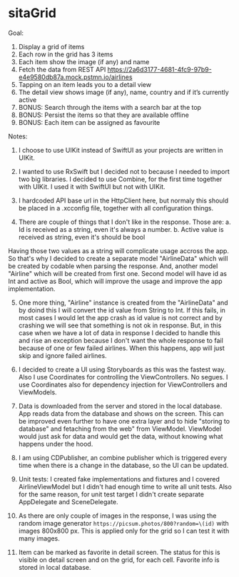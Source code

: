# sitaGrid

Goal:
1. Display a grid of items
2. Each row in the grid has 3 items
3. Each item show the image (if any) and name
4. Fetch the data from REST API https://2a6d3177-4681-4fc9-97b9-e4e9580db87a.mock.pstmn.io/airlines
5. Tapping on an item leads you to a detail view
6. The detail view shows image (if any), name, country and if it’s currently active
7. BONUS: Search through the items with a search bar at the top
8. BONUS: Persist the items so that they are available offline
9. BONUS: Each item can be assigned as favourite



Notes:

1. I choose to use UIKit instead of SwiftUI as your projects are written in UIKit.

2. I wanted to use RxSwift but I decided not to because I needed to import two big libraries. 
I decided to use Combine, for the first time together with UIKit. I used it with SwiftUI but not with UIKit.

3. I hardcoded API base url in the HttpClient here, but normaly this should be placed in a .xcconfig file, together with all configuration things.

4. There are couple of things that I don't like in the response.
Those are:
a. Id is received as a string, even it's always a number.
b. Active value is received as string, even it's should be bool

Having those two values as a string will complicate usage accross the app. 
So that's why I decided to create a separate model "AirlineData" which will be created by codable when parsing the response. And, another model "Airline" which will be created from first one. Second model will have id as Int and active as Bool, which will improve the usage and improve the app implementation.

5. One more thing, "Airline" instance is created from the "AirlineData" and by doind this I will convert the id value from String to Int.
If this fails, in most cases I would let the app crash as id value is not correct and by crashing we will see that something is not ok in response.
But, in this case when we have a lot of data in response I decided to handle this and rise an exception because I don't want the whole response to fail because of one or few failed airlines. When this happens, app will just skip and ignore failed airlines.

6. I decided to create a UI using Storyboards as this was the fastest way. Also I use Coordinates for controlling the ViewControllers. No segues. I use Coordinates also for dependency injection for ViewControllers and ViewModels. 

7. Data is downloaded from the server and stored in the local database. App reads data from the database and shows on the screen.
This can be improved even further to have one extra layer and to hide "storing to database" and fetaching from the web" from ViewModel. ViewModel would just ask for data and would get the data, without knowing what happens under the hood.

8. I am using CDPublisher, an combine publisher which is triggered every time when there is a change in the database, so the UI can be updated.

9. Unit tests: I created fake implementations and fixtures and I covered AirlineViewModel but I didn't had enough time to write all unit tests. Also for the same reason, for unit test target I didn't create separate AppDelegate and SceneDelegate.

10. As there are only couple of images in the response, I was using the random image generator `https://picsum.photos/800?random=\(id)` with images 800x800 px. This is applied only for the grid so I can test it with many images.

11. Item can be marked as favorite in detail screen. The status for this is visible on detail screen and on the grid, for each cell. Favorite info is stored in local database.
